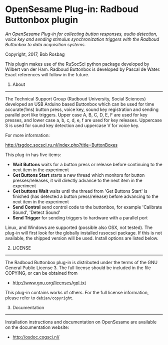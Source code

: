 OpenSesame Plug-in: Radboud Buttonbox plugin
==========

*An OpenSesame Plug-in for collecting button responses, audio detection, voice key and sending stimulus synchronization triggers with the Radboud Buttonbox to data acquisition systems.*  

Copyright, 2017, Bob Rosbag  

This plugin makes use of the RuSocSci python package developed by Wilbert van der Ham. Radboud Buttonbox is developed by Pascal de Water. Exact references will follow in the future. 

1. About
--------

The Technical Support Group (Radboud University, Social Sciences) developed an USB Arduino based Buttonbox which can be used for time accurate(1ms) button press, voice key, sound key registration and sending parallel port like triggers.
Upper case A, B, C, D, E, F are used for key presses, and lower case a, b, c, d, e, f are used for key releases. Uppercase S is used for sound key detection and uppercase V for voice key.  

For more information:

<http://tsgdoc.socsci.ru.nl/index.php?title=ButtonBoxes>

This plug-in has five items:
- **Wait Buttons** waits for a button press or release before continuing to the next item in the experiment
- **Get Buttons Start** starts a new thread which monitors for button presses/releases, it will directly advance to the next item in the experiment
- **Get buttons Wait** waits until the thread from 'Get Buttons Start' is finished (has detected a button press/release) before advancing to the next item in the experiment 
- **Send Control** send control code to the buttonbox, for example 'Calibrate Sound', 'Detect Sound'
- **Send Trigger** for sending triggers to hardware with a parallel port


Linux, and Windows are supported (possible also OSX, not tested). The plug-in will first look for the globally installed rusocsci package. If this is not available, the shipped version will be used. Install options are listed below.



2. LICENSE
----------

The Radboud Buttonbox plug-in is distributed under the terms of the GNU General Public License 3.
The full license should be included in the file COPYING, or can be obtained from

- <http://www.gnu.org/licenses/gpl.txt>

This plug-in contains works of others. For the full license information, please
refer to `debian/copyright`.


3. Documentation
----------------

Installation instructions and documentation on OpenSesame are available on the documentation website:

- <http://osdoc.cogsci.nl/>
